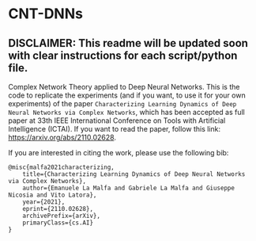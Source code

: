 # CNT-DNNs
## DISCLAIMER: This readme will be updated soon with clear instructions for each script/python file.

Complex Network Theory applied to Deep Neural Networks.
This is the code to replicate the experiments (and if you want, to use it for your own experiments) of the paper
`Characterizing Learning Dynamics of Deep Neural Networks via Complex Networks`, which has been accepted as full paper
at 33th IEEE International Conference on Tools with Artificial Intelligence (ICTAI). If you want to read the paper,
follow this link: https://arxiv.org/abs/2110.02628.

If you are interested in citing the work, please use the following bib:
```
@misc{malfa2021characterizing,
    title={Characterizing Learning Dynamics of Deep Neural Networks via Complex Networks},
    author={Emanuele La Malfa and Gabriele La Malfa and Giuseppe Nicosia and Vito Latora},
    year={2021},
    eprint={2110.02628},
    archivePrefix={arXiv},
    primaryClass={cs.AI}
}
```
